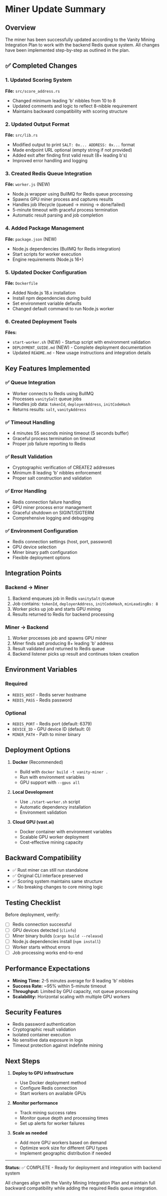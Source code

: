 # Miner Update Summary

## Overview

The miner has been successfully updated according to the Vanity Mining Integration Plan to work with the backend Redis queue system. All changes have been implemented step-by-step as outlined in the plan.

## ✅ Completed Changes

### 1. Updated Scoring System
**File:** `src/score_address.rs`
- Changed minimum leading 'b' nibbles from 10 to 8
- Updated comments and logic to reflect 8-nibble requirement
- Maintains backward compatibility with scoring structure

### 2. Updated Output Format
**File:** `src/lib.rs`
- Modified output to print `SALT: 0x... ADDRESS: 0x...` format
- Made endpoint URL optional (empty string if not provided)
- Added exit after finding first valid result (8+ leading b's)
- Improved error handling and logging

### 3. Created Redis Queue Integration
**File:** `worker.js` (NEW)
- Node.js wrapper using BullMQ for Redis queue processing
- Spawns GPU miner process and captures results
- Handles job lifecycle (queued → mining → done/failed)
- 5-minute timeout with graceful process termination
- Automatic result parsing and job completion

### 4. Added Package Management
**File:** `package.json` (NEW)
- Node.js dependencies (BullMQ for Redis integration)
- Start scripts for worker execution
- Engine requirements (Node.js 16+)

### 5. Updated Docker Configuration
**File:** `Dockerfile`
- Added Node.js 18.x installation
- Install npm dependencies during build
- Set environment variable defaults
- Changed default command to run Node.js worker

### 6. Created Deployment Tools
**Files:** 
- `start-worker.sh` (NEW) - Startup script with environment validation
- `DEPLOYMENT_GUIDE.md` (NEW) - Complete deployment documentation
- Updated `README.md` - New usage instructions and integration details

## Key Features Implemented

### ✅ Queue Integration
- Worker connects to Redis using BullMQ
- Processes `vanitySalt` queue jobs
- Handles job data: `tokenId`, `deployerAddress`, `initCodeHash`
- Returns results: `salt`, `vanityAddress`

### ✅ Timeout Handling
- 4 minutes 55 seconds mining timeout (5 seconds buffer)
- Graceful process termination on timeout
- Proper job failure reporting to Redis

### ✅ Result Validation
- Cryptographic verification of CREATE2 addresses
- Minimum 8 leading 'b' nibbles enforcement
- Proper salt construction and validation

### ✅ Error Handling
- Redis connection failure handling
- GPU miner process error management
- Graceful shutdown on SIGINT/SIGTERM
- Comprehensive logging and debugging

### ✅ Environment Configuration
- Redis connection settings (host, port, password)
- GPU device selection
- Miner binary path configuration
- Flexible deployment options

## Integration Points

### Backend → Miner
1. Backend enqueues job in Redis `vanitySalt` queue
2. Job contains: `tokenId`, `deployerAddress`, `initCodeHash`, `minLeadingBs: 8`
3. Worker picks up job and starts GPU mining
4. Results returned to Redis for backend processing

### Miner → Backend  
1. Worker processes job and spawns GPU miner
2. Miner finds salt producing 8+ leading 'b' address
3. Result validated and returned to Redis queue
4. Backend listener picks up result and continues token creation

## Environment Variables

### Required
- `REDIS_HOST` - Redis server hostname
- `REDIS_PASS` - Redis password

### Optional
- `REDIS_PORT` - Redis port (default: 6379)
- `DEVICE_ID` - GPU device ID (default: 0)
- `MINER_PATH` - Path to miner binary

## Deployment Options

1. **Docker** (Recommended)
   - Build with `docker build -t vanity-miner .`
   - Run with environment variables
   - GPU support with `--gpus all`

2. **Local Development**
   - Use `./start-worker.sh` script
   - Automatic dependency installation
   - Environment validation

3. **Cloud GPU (vast.ai)**
   - Docker container with environment variables
   - Scalable GPU worker deployment
   - Cost-effective mining capacity

## Backward Compatibility

- ✅ Rust miner can still run standalone
- ✅ Original CLI interface preserved
- ✅ Scoring system maintains same structure
- ✅ No breaking changes to core mining logic

## Testing Checklist

Before deployment, verify:
- [ ] Redis connection successful
- [ ] GPU devices detected (`clinfo`)
- [ ] Miner binary builds (`cargo build --release`)
- [ ] Node.js dependencies install (`npm install`)
- [ ] Worker starts without errors
- [ ] Job processing works end-to-end

## Performance Expectations

- **Mining Time:** 2-5 minutes average for 8 leading 'b' nibbles
- **Success Rate:** ~95% within 5-minute timeout
- **Throughput:** Limited by GPU capacity, not queue processing
- **Scalability:** Horizontal scaling with multiple GPU workers

## Security Features

- Redis password authentication
- Cryptographic result validation
- Isolated container execution
- No sensitive data exposure in logs
- Timeout protection against indefinite mining

## Next Steps

1. **Deploy to GPU infrastructure**
   - Use Docker deployment method
   - Configure Redis connection
   - Start workers on available GPUs

2. **Monitor performance**
   - Track mining success rates
   - Monitor queue depth and processing times
   - Set up alerts for worker failures

3. **Scale as needed**
   - Add more GPU workers based on demand
   - Optimize work size for different GPU types
   - Implement geographic distribution if needed

---

**Status:** ✅ COMPLETE - Ready for deployment and integration with backend system

All changes align with the Vanity Mining Integration Plan and maintain full backward compatibility while adding the required Redis queue integration.